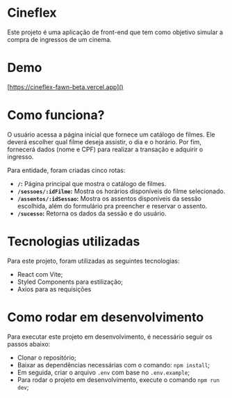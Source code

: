 # Cineflex

Este projeto é uma aplicação de front-end que tem como objetivo simular a compra de ingressos de um cinema.

# Demo
[https://cineflex-fawn-beta.vercel.app]()

# Como funciona?

O usuário acessa a página inicial que fornece um catálogo de filmes. Ele deverá escolher qual filme deseja assistir, o dia e o horário. Por fim, fornecerá dados (nome e CPF) para realizar a transação e adquirir o ingresso.

Para entidade, foram criadas cinco rotas:

- **`/`:** Página principal que mostra o catálogo de filmes.
- **`/sessoes/:idFilme`:** Mostra os horários disponíveis do filme selecionado.
- **`/assentos/:idSessao`:** Mostra os assentos disponíveis da sessão escolhida, além do formulário pra  preencher e reservar o assento.
- **`/sucesso`:** Retorna os dados da sessão e do usuário.


# Tecnologias utilizadas
Para este projeto, foram utilizadas as seguintes tecnologias:

- React com Vite;
- Styled Components para estilização;
- Axios para as requisições


# Como rodar em desenvolvimento
Para executar este projeto em desenvolvimento, é necessário seguir os passos abaixo:

- Clonar o repositório;
- Baixar as dependências necessárias com o comando: `npm install`;
- Em seguida, criar o arquivo `.env` com base no `.env.example`;
- Para rodar o projeto em desenvolvimento, execute o comando `npm run dev`;